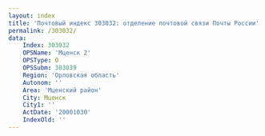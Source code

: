 ```yaml
---
layout: index
title: 'Почтовый индекс 303032: отделение почтовой связи Почты России'
permalink: /303032/
data:
    Index: 303032
    OPSName: 'Мценск 2'
    OPSType: О
    OPSSubm: 303039
    Region: 'Орловская область'
    Autonom: ''
    Area: 'Мценский район'
    City: Мценск
    City1: ''
    ActDate: '20001030'
    IndexOld: ''
---
```

